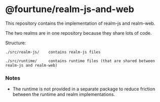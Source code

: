 # @fourtune/realm-js-and-web

This repository contains the implementation of realm-js and realm-web.

The two realms are in one repository because they share lots of code.

Structure:

```
./src/realm-js/    contains realm-js files

./src/runtime/     contains runtime files (that are shared between realm-js and realm-web)
```

### Notes

- The runtime is not provided in a separate package to reduce friction between the runtime and realm implementations.

